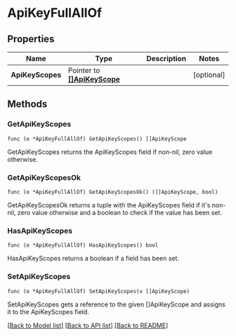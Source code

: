 # ApiKeyFullAllOf

## Properties

Name | Type | Description | Notes
------------ | ------------- | ------------- | -------------
**ApiKeyScopes** | Pointer to [**[]ApiKeyScope**](api_key_scope.md) |  | [optional] 

## Methods

### GetApiKeyScopes

`func (o *ApiKeyFullAllOf) GetApiKeyScopes() []ApiKeyScope`

GetApiKeyScopes returns the ApiKeyScopes field if non-nil, zero value otherwise.

### GetApiKeyScopesOk

`func (o *ApiKeyFullAllOf) GetApiKeyScopesOk() ([]ApiKeyScope, bool)`

GetApiKeyScopesOk returns a tuple with the ApiKeyScopes field if it's non-nil, zero value otherwise
and a boolean to check if the value has been set.

### HasApiKeyScopes

`func (o *ApiKeyFullAllOf) HasApiKeyScopes() bool`

HasApiKeyScopes returns a boolean if a field has been set.

### SetApiKeyScopes

`func (o *ApiKeyFullAllOf) SetApiKeyScopes(v []ApiKeyScope)`

SetApiKeyScopes gets a reference to the given []ApiKeyScope and assigns it to the ApiKeyScopes field.


[[Back to Model list]](../README.md#documentation-for-models) [[Back to API list]](../README.md#documentation-for-api-endpoints) [[Back to README]](../README.md)


